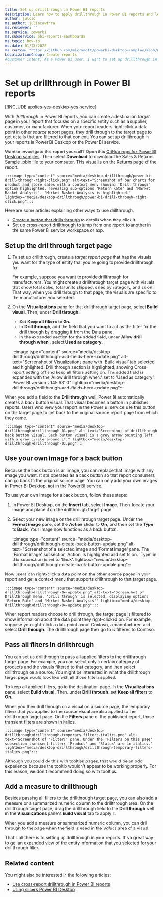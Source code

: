 ```yaml
---
title: Set up drillthrough in Power BI reports
description: Learn how to apply drillthrough in Power BI reports and let users drill down into data on a new report page
author: julcsc
ms.author: juliacawthra
ms.reviewer: ''
ms.service: powerbi
ms.subservice: pbi-reports-dashboards
ms.topic: how-to
ms.date: 01/23/2025
ms.custom: "https://github.com/microsoft/powerbi-desktop-samples/blob/main/Sample%20Reports/Sales%20%26%20Returns%20Sample%20v201912.pbix"
LocalizationGroup: Create reports
#customer intent: As a Power BI user, I want to set up drillthrough in my reports so that I can provide detailed, context-specific information to my report readers.
---
```

# Set up drillthrough in Power BI reports

[!INCLUDE [applies-yes-desktop-yes-service](../includes/applies-yes-desktop-yes-service.md)]

With *drillthrough* in Power BI reports, you can create a destination *target* page in your report that focuses on a specific entity such as a supplier, customer, or manufacturer. When your report readers right-click a data point in other *source* report pages, they drill through to the target page to get details that are filtered to that context. You can set up drillthrough in your reports in Power BI Desktop or the Power BI service.

Want to investigate this report yourself? Open this [GitHub repo for Power BI Desktop samples](https://github.com/microsoft/powerbi-desktop-samples/blob/main/Sample%20Reports/Sales%20%26%20Returns%20Sample%20v201912.pbix). Then select **Download** to download the Sales & Returns Sample .pbix file to your computer. This visual is on the Returns page of the report.

    :::image type="content" source="media/desktop-drillthrough/power-bi-drill-through-right-click.png" alt-text="Screenshot of bar charts for product and store sales with a context meny showing 'Drill through' option highlighted, revealing sub-options 'Return Rate' and 'Market Basket Analysis'. 'Market Basket Analysis is highlighted." lightbox="media/desktop-drillthrough/power-bi-drill-through-right-click.png":::

Here are some articles explaining other ways to use drillthrough.

- [Create a button that drills through](desktop-drill-through-buttons.md) to details when they click it.
- [Set up cross-report drillthrough](desktop-cross-report-drill-through.md) to jump from one report to another in the same Power BI service workspace or app.

## Set up the drillthrough target page

1. To set up drillthrough, create a *target report page* that has the visuals you want for the type of entity that you're going to provide drillthrough for.

    For example, suppose you want to provide drillthrough for manufacturers. You might create a drillthrough target page with visuals that show total sales, total units shipped, sales by category, and so on. That way, when you drill through to that page, the visuals are specific to the manufacturer you selected.

2. On the **Visualizations** pane for that drillthrough target page, select **Build visual**. Then, under **Drill through**:

    - Set **Keep all filters** to **On**.
    - In **Drill through**, add the field that you want to act as the filter for the drill through by dragging it from the Data pane.
    - In the expanded section for the added field, under **Allow drill through when:**, select **Used as category**.

    :::image type="content" source="media/desktop-drillthrough/drillthrough-add-fields-here-update.png" alt-text="Screenshot of Visualizations pane with 'Build visual' tab selected and highlighted. Drill through section is highlighted, showing Cross-report setting off and keep all filters setting on. The added field is expanded with the 'Allow drill through when:' set to 'Used as category'. Power BI version 2.145.631.0" lightbox="media/desktop-drillthrough/drillthrough-add-fields-here-update.png":::


When you add a field to the **Drill through** well, Power BI automatically creates a *back* button visual. That visual becomes a button in published reports. Users who view your report in the Power BI service use this button on the target page to get back to the original source report page from which they came.

    :::image type="content" source="media/desktop-drillthrough/drillthrough-03.png" alt-text="Screenshot of drillthrough back button visual. Back button visual is a grey arrow pointing left with a grey circle around it." lightbox="media/desktop-drillthrough/drillthrough-03.png":::

## Use your own image for a back button

 Because the back button is an image, you can replace that image with any image you want. It still operates as a back button so that report consumers can go back to the original source page. You can only add your own images in Power BI Desktop, not in the Power BI service.

To use your own image for a back button, follow these steps:

1. In Power BI Desktop, on the **Insert** tab, select **Image**. Then, locate your image and place it on the drillthrough target page.

2. Select your new image on the drillthrough target page. Under the **Format image** pane, set the **Action** slider to **On**, and  then set the **Type** to **Back**. Your image now functions as a back button.

   :::image type="content" source="media/desktop-drillthrough/drillthrough-create-back-button-update.png" alt-text="Screenshot of a selected image and 'Format image' pane. The 'Format image' subsection 'Action' is highlighted and set to on. 'Type' in this subsection is set to 'Back'. lightbox="media/desktop-drillthrough/drillthrough-create-back-button-update.png":::

Now users can right-click a data point on the other source pages in your report and get a context menu that supports drillthrough to that target page.

    :::image type="content" source="media/desktop-drillthrough/drillthrough-04-update.png" alt-text="Screenshot of Drillthrough menu. 'Drill through' is selected, displaying options 'Return Rate' and 'Market Basket Analysis'" lightbox="media/desktop-drillthrough/drillthrough-04-update.png":::

When report readers choose to drill through, the target page is filtered to show information about the data point they right-clicked on. For example, suppose you right-click a data point about Contoso, a manufacturer, and select **Drill through**. The drillthrough page they go to is filtered to Contoso.

## Pass all filters in drillthrough

You can set up drillthrough to pass all applied filters to the drillthrough target page. For example, you can select only a certain category of products and the visuals filtered to that category, and then select drillthrough on a source. You might be interested in what the drillthrough target page would look like with all those filters applied.

To keep all applied filters, go to the destination page. In the **Visualizations** pane, select **Build visual**. Then, under **Drill through**, set **Keep all filters** to **On**.

When you then drill through on a visual on a source page, the temporary filters that you applied to the source visual are also applied to the drillthrough target page. On the **Filters** pane of the published report, those transient filters are shown in italics.

    :::image type="content" source="media/desktop-drillthrough/drillthrough-temporary-filters-italics.png" alt-text="Screenshot of 'Filters' pane. Under the 'Filters on this page' subsection tranisent filters 'Product' and 'Status' are in italics." lightbox="media/desktop-drillthrough/drillthrough-temporary-filters-italics.png":::

Although you could do this with tooltips pages, that would be an odd experience because the tooltip wouldn't appear to be working properly. For this reason, we don't recommend doing so with tooltips.

## Add a measure to drillthrough

Besides passing all filters to the drillthrough target page, you can also add a measure or a summarized numeric column to the drillthrough area. On the drillthrough target page, drag the drillthrough field to the **Drill through** well in the **Visualizations** pane's **Build visual** tab to apply it.

When you add a measure or summarized numeric column, you can drill through to the page when the field is used in the *Values* area of a visual.

That's all there is to setting up drillthrough in your reports. It's a great way to get an expanded view of the entity information that you selected for your drillthrough filter.

## Related content

You might also be interested in the following articles:

- [Use cross-report drillthrough in Power BI reports](desktop-cross-report-drill-through.md)
- [Using slicers Power BI Desktop](../visuals/power-bi-visualization-slicers.md)
